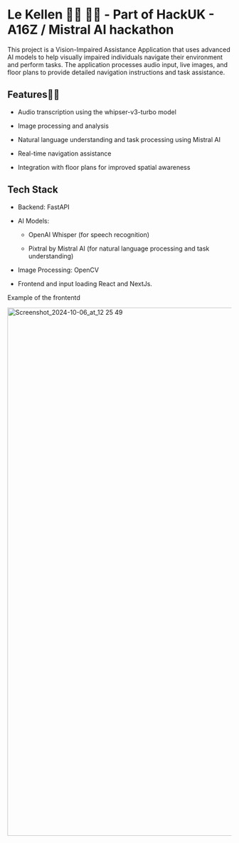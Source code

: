 # Le Kellen 👨‍🦯 👩‍🦯 - Part of HackUK - A16Z / Mistral AI hackathon

This project is a Vision-Impaired Assistance Application that uses advanced AI models to help visually impaired individuals navigate their environment and perform tasks. The application processes audio input, live images, and floor plans to provide detailed navigation instructions and task assistance.

## Features👨‍🦯

- Audio transcription using the whipser-v3-turbo model

- Image processing and analysis

- Natural language understanding and task processing using Mistral AI

- Real-time navigation assistance

- Integration with floor plans for improved spatial awareness

## Tech Stack

- Backend: FastAPI

- AI Models: 

  - OpenAI Whisper (for speech recognition)

  - Pixtral by Mistral AI (for natural language processing and task understanding)

- Image Processing: OpenCV

- Frontend and input loading
    React and NextJs. 

Example of the frontentd

<img width="1184" alt="Screenshot_2024-10-06_at_12 25 49" src="https://github.com/user-attachments/assets/8f862356-4829-4698-be94-580a9287d880">
